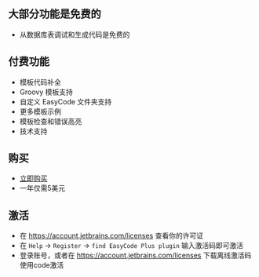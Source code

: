 ## 大部分功能是免费的

- 从数据库表调试和生成代码是免费的

## 付费功能

- 模板代码补全
- Groovy 模板支持
- 自定义 EasyCode 文件夹支持
- 更多模板示例
- 模板检查和错误高亮
- 技术支持


## 购买

- [立即购买](https://plugins.jetbrains.com/plugin/13847-easycode-plus/pricing)
- 一年仅需5美元

## 激活

- 在 https://account.jetbrains.com/licenses 查看你的许可证
- 在 `Help` -> `Register` -> `find EasyCode Plus plugin` 输入激活码即可激活
- 登录账号，或者在 https://account.jetbrains.com/licenses 下载离线激活码使用code激活

